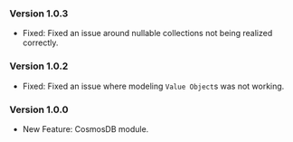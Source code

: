 ﻿### Version 1.0.3

- Fixed: Fixed an issue around nullable collections not being realized correctly.

### Version 1.0.2

- Fixed: Fixed an issue where modeling `Value Object`s was not working.

### Version 1.0.0

- New Feature: CosmosDB module.
